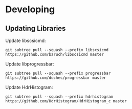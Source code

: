 # Developing

## Updating Libraries

Update libscsicmd:

    git subtree pull --squash --prefix libscsicmd https://github.com/baruch/libscsicmd master

Update libprogressbar:

    git subtree pull --squash --prefix progressbar https://github.com/doches/progressbar master

Update HdrHistogram:

    git subtree pull --squash --prefix hdrhistogram https://github.com/HdrHistogram/HdrHistogram_c master
